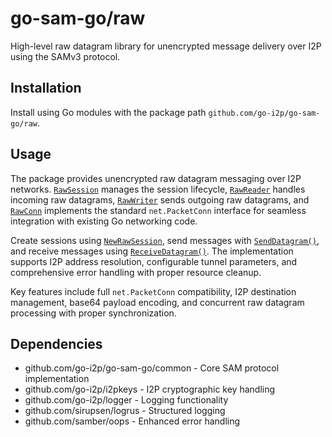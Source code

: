 # go-sam-go/raw

High-level raw datagram library for unencrypted message delivery over I2P using the SAMv3 protocol.

## Installation

Install using Go modules with the package path `github.com/go-i2p/go-sam-go/raw`.

## Usage

The package provides unencrypted raw datagram messaging over I2P networks. [`RawSession`](raw/types.go) manages the session lifecycle, [`RawReader`](raw/types.go) handles incoming raw datagrams, [`RawWriter`](raw/types.go) sends outgoing raw datagrams, and [`RawConn`](raw/types.go) implements the standard `net.PacketConn` interface for seamless integration with existing Go networking code.

Create sessions using [`NewRawSession`](raw/session.go), send messages with [`SendDatagram()`](raw/session.go), and receive messages using [`ReceiveDatagram()`](raw/session.go). The implementation supports I2P address resolution, configurable tunnel parameters, and comprehensive error handling with proper resource cleanup.

Key features include full `net.PacketConn` compatibility, I2P destination management, base64 payload encoding, and concurrent raw datagram processing with proper synchronization.

## Dependencies

- github.com/go-i2p/go-sam-go/common - Core SAM protocol implementation
- github.com/go-i2p/i2pkeys - I2P cryptographic key handling  
- github.com/go-i2p/logger - Logging functionality
- github.com/sirupsen/logrus - Structured logging
- github.com/samber/oops - Enhanced error handling